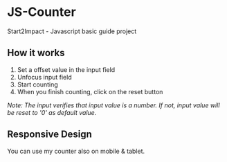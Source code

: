 # JS-Counter
Start2Impact - Javascript basic guide project

## How it works

 1. Set a offset value in the input field 
 2. Unfocus input field
 3. Start counting
 4. When you finish counting, click on the reset button

*Note: The input verifies that input value is a number. If not, input value will be reset to '0' as default value.*

## Responsive Design
You can use my counter also on mobile & tablet.

